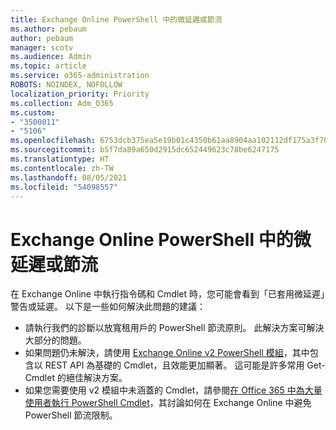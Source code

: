 ```yaml
---
title: Exchange Online PowerShell 中的微延遲或節流
ms.author: pebaum
author: pebaum
manager: scotv
ms.audience: Admin
ms.topic: article
ms.service: o365-administration
ROBOTS: NOINDEX, NOFOLLOW
localization_priority: Priority
ms.collection: Adm_O365
ms.custom:
- "3500011"
- "5106"
ms.openlocfilehash: 6753dcb375ea5e19b01c4350b61aa8904aa102112df175a3f70281d18a634dbf
ms.sourcegitcommit: b5f7da89a650d2915dc652449623c78be6247175
ms.translationtype: HT
ms.contentlocale: zh-TW
ms.lasthandoff: 08/05/2021
ms.locfileid: "54098557"
---
```

# <a name="micro-delays-or-throttling-in-exchange-online-powershell"></a>Exchange Online PowerShell 中的微延遲或節流

在 Exchange Online 中執行指令碼和 Cmdlet 時，您可能會看到「已套用微延遲」警告或延遲。 以下是一些如何解決此問題的建議：

- 請執行我們的診斷以放寬租用戶的 PowerShell 節流原則。 此解決方案可解決大部分的問題。
- 如果問題仍未解決，請使用 [Exchange Online v2 PowerShell 模組](/powershell/exchange/exchange-online/exchange-online-powershell-v2/exchange-online-powershell-v2?view=exchange-ps&preserve-view=true)，其中包含以 REST API 為基礎的 Cmdlet，且效能更加顯著。 這可能是許多常用 Get- Cmdlet 的絕佳解決方案。
- 如果您需要使用 v2 模組中未涵蓋的 Cmdlet，請參閱[在 Office 365 中為大量使用者執行 PowerShell Cmdlet](https://techcommunity.microsoft.com/t5/exchange-team-blog/updated-running-powershell-cmdlets-for-large-numbers-of-users-in/ba-p/1000628#)，其討論如何在 Exchange Online 中避免 PowerShell 節流限制。
